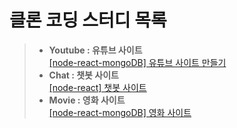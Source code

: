 # 클론 코딩 스터디 목록
> - **Youtube : 유튜브 사이트**<br/>
[[node-react-mongoDB] 유튜브 사이트 만들기](https://gaga-kim.tistory.com/124?category=884606)
> - **Chat : 챗봇 사이트**<br/>
[[node-react] 챗봇 사이트](https://gaga-kim.tistory.com/125?category=884606)
> - **Movie : 영화 사이트**<br/>
[[node-react-mongoDB] 영화 사이트](https://gaga-kim.tistory.com/126?category=884606)


